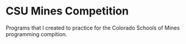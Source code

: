 # CSU Mines Competition
Programs that I created to practice for the Colorado Schools of Mines programming compition.
